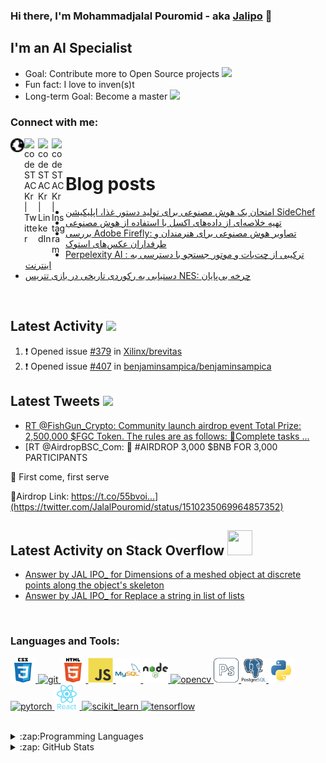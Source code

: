 ### Hi there, I'm Mohammadjalal Pouromid - aka [Jalipo][website] 👋
## I'm an AI Specialist

 
- Goal: Contribute more to Open Source projects <img src="https://media.giphy.com/media/WUlplcMpOCEmTGBtBW/giphy.gif" width="30">
- Fun fact: I love to inven(s)t
- Long-term Goal: Become a master <img src="https://media.giphy.com/media/BMyEGC1ZzwS6W2cc5n/giphy.gif"  width="30" >

### Connect with me:

[<img align="left" alt="codeSTACKr.com" width="22px" src="https://raw.githubusercontent.com/iconic/open-iconic/master/svg/globe.svg" />][website]
[<img align="left" alt="codeSTACKr | Twitter" width="22px" src="https://cdn.jsdelivr.net/npm/simple-icons@v3/icons/twitter.svg" />][twitter]
[<img align="left" alt="codeSTACKr | LinkedIn" width="22px" src="https://cdn.jsdelivr.net/npm/simple-icons@v3/icons/linkedin.svg" />][linkedin]
[<img align="left" alt="codeSTACKr | Instagram" width="22px" src="https://cdn.jsdelivr.net/npm/simple-icons@v3/icons/instagram.svg" />][instagram]

<br />

# Blog posts
<!-- BLOG-POST-LIST:START -->
- [امتحان یک هوش مصنوعی برای تولید دستور غذا، اپلیکیشن SideChef](https://cyberuni.ir/blog/%D8%A7%D9%85%D8%AA%D8%AD%D8%A7%D9%86-%DB%8C%DA%A9-%D9%87%D9%88%D8%B4-%D9%85%D8%B5%D9%86%D9%88%D8%B9%DB%8C-%D8%A8%D8%B1%D8%A7%DB%8C-%D8%AA%D9%88%D9%84%DB%8C%D8%AF-%D8%AF%D8%B3%D8%AA%D9%88%D8%B1-%D8%BA%D8%B0%D8%A7-%D8%A7%D9%BE%D9%84%DB%8C%DA%A9%DB%8C%D8%B4%D9%86-sidechef/)
- [تهیه خلاصه‌ای از داده‌های اکسل با استفاده از هوش مصنوعی](https://cyberuni.ir/blog/%D8%AA%D9%87%DB%8C%D9%87-%D8%AE%D9%84%D8%A7%D8%B5%D9%87%D8%A7%DB%8C-%D8%A7%D8%B2-%D8%AF%D8%A7%D8%AF%D9%87%D9%87%D8%A7%DB%8C-%D8%A7%DA%A9%D8%B3%D9%84-%D8%A8%D8%A7-%D8%A7%D8%B3%D8%AA%D9%81%D8%A7%D8%AF%D9%87-%D8%A7%D8%B2-%D9%87%D9%88%D8%B4-%D9%85%D8%B5%D9%86%D9%88%D8%B9%DB%8C/)
- [بررسی Adobe Firefly: تصاویر هوش مصنوعی برای هنرمندان و طرفداران عکس‌های استوک](https://cyberuni.ir/blog/%D8%A8%D8%B1%D8%B1%D8%B3%DB%8C-adobe-firefly-%D8%AA%D8%B5%D8%A7%D9%88%DB%8C%D8%B1-%D9%87%D9%88%D8%B4-%D9%85%D8%B5%D9%86%D9%88%D8%B9%DB%8C-%D8%A8%D8%B1%D8%A7%DB%8C-%D9%87%D9%86%D8%B1%D9%85%D9%86%D8%AF%D8%A7%D9%86-%D9%88-%D8%B7%D8%B1%D9%81%D8%AF%D8%A7%D8%B1%D8%A7%D9%86-%D8%B9%DA%A9%D8%B3%D9%87%D8%A7%DB%8C-%D8%A7%D8%B3%D8%AA%D9%88%DA%A9/)
- [Perpelexity AI : ترکیبی از چت‌بات و موتور جستجو با دسترسی به اینترنت](https://cyberuni.ir/blog/perpelexity-ai-%D8%AA%D8%B1%DA%A9%DB%8C%D8%A8%DB%8C-%D8%A7%D8%B2-%DA%86%D8%AA%D8%A8%D8%A7%D8%AA-%D9%88-%D9%85%D9%88%D8%AA%D9%88%D8%B1-%D8%AC%D8%B3%D8%AA%D8%AC%D9%88-%D8%A8%D8%A7-%D8%AF%D8%B3%D8%AA%D8%B1%D8%B3%DB%8C-%D8%A8%D9%87-%D8%A7%DB%8C%D9%86%D8%AA%D8%B1%D9%86%D8%AA/)
- [دستیابی به رکوردی تاریخی در بازی تتریس NES: چرخه بی‌پایان](https://cyberuni.ir/blog/%D8%AF%D8%B3%D8%AA%DB%8C%D8%A7%D8%A8%DB%8C-%D8%A8%D9%87-%D8%B1%DA%A9%D9%88%D8%B1%D8%AF%DB%8C-%D8%AA%D8%A7%D8%B1%DB%8C%D8%AE%DB%8C-%D8%AF%D8%B1-%D8%A8%D8%A7%D8%B2%DB%8C-%D8%AA%D8%AA%D8%B1%DB%8C%D8%B3-nes-%DA%86%D8%B1%D8%AE%D9%87-%D8%A8%DB%8C%D9%BE%D8%A7%DB%8C%D8%A7%D9%86/)
<!-- BLOG-POST-LIST:END -->


<br/>

## Latest Activity <img src="https://raw.githubusercontent.com/innng/innng/master/assets/kyubey.gif" width="80"> 
<!--START_SECTION:activity-->
1. ❗️ Opened issue [#379](https://github.com/Xilinx/brevitas/issues/379) in [Xilinx/brevitas](https://github.com/Xilinx/brevitas)
2. ❗️ Opened issue [#407](https://github.com/benjaminsampica/benjaminsampica/issues/407) in [benjaminsampica/benjaminsampica](https://github.com/benjaminsampica/benjaminsampica)
<!--END_SECTION:activity-->


## Latest Tweets <img src="https://media.giphy.com/media/26BRxIdjE82KNmVJm/giphy.gif" width="30"> 

<!-- TWITTER:START -->
- [RT @FishGun_Crypto: Community launch airdrop event
Total Prize: 2,500,000 $FGC Token. The rules are as follows:
🐡Complete tasks ...](https://twitter.com/JalalPouromid/status/1510434904487743493)
- [RT @AirdropBSC_Com: 🎁 #AIRDROP 3,000 $BNB FOR 3,000 PARTICIPANTS 

🎁 First come, first serve

🔗Airdrop Link: https://t.co/55bvoi...](https://twitter.com/JalalPouromid/status/1510235069964857352)
<!-- TWITTER:END -->

## Latest Activity on Stack Overflow  <img src="https://media.giphy.com/media/ule4vhcY1xEKQ/giphy.gif" height="40" width = '40'> 

<!-- STACKOVERFLOW:START -->
- [Answer by JAL IPO_ for Dimensions of a meshed object at discrete points along the object&#39;s skeleton](https://stackoverflow.com/questions/79000040/dimensions-of-a-meshed-object-at-discrete-points-along-the-objects-skeleton/79051975#79051975)
- [Answer by JAL IPO_ for Replace a string in list of lists](https://stackoverflow.com/questions/13781828/replace-a-string-in-list-of-lists/75055822#75055822)
<!-- STACKOVERFLOW:END -->

<br/>

  <h3 align="left">Languages and Tools:</h3>
<p align="left"> <a href="https://www.w3schools.com/css/" target="_blank"> <img src="https://raw.githubusercontent.com/devicons/devicon/master/icons/css3/css3-original-wordmark.svg" alt="css3" width="40" height="40"/> </a> <a href="https://git-scm.com/" target="_blank"> <img src="https://www.vectorlogo.zone/logos/git-scm/git-scm-icon.svg" alt="git" width="40" height="40"/> </a> <a href="https://www.w3.org/html/" target="_blank"> <img src="https://raw.githubusercontent.com/devicons/devicon/master/icons/html5/html5-original-wordmark.svg" alt="html5" width="40" height="40"/> </a> <a href="https://developer.mozilla.org/en-US/docs/Web/JavaScript" target="_blank"> <img src="https://raw.githubusercontent.com/devicons/devicon/master/icons/javascript/javascript-original.svg" alt="javascript" width="40" height="40"/> </a> <a href="https://www.mysql.com/" target="_blank"> <img src="https://raw.githubusercontent.com/devicons/devicon/master/icons/mysql/mysql-original-wordmark.svg" alt="mysql" width="40" height="40"/> </a> <a href="https://nodejs.org" target="_blank"> <img src="https://raw.githubusercontent.com/devicons/devicon/master/icons/nodejs/nodejs-original-wordmark.svg" alt="nodejs" width="40" height="40"/> </a> <a href="https://opencv.org/" target="_blank"> <img src="https://www.vectorlogo.zone/logos/opencv/opencv-icon.svg" alt="opencv" width="40" height="40"/> </a> <a href="https://www.photoshop.com/en" target="_blank"> <img src="https://raw.githubusercontent.com/devicons/devicon/master/icons/photoshop/photoshop-line.svg" alt="photoshop" width="40" height="40"/> </a> <a href="https://www.postgresql.org" target="_blank"> <img src="https://raw.githubusercontent.com/devicons/devicon/master/icons/postgresql/postgresql-original-wordmark.svg" alt="postgresql" width="40" height="40"/> </a> <a href="https://www.python.org" target="_blank"> <img src="https://raw.githubusercontent.com/devicons/devicon/master/icons/python/python-original.svg" alt="python" width="40" height="40"/> </a> <a href="https://pytorch.org/" target="_blank"> <img src="https://www.vectorlogo.zone/logos/pytorch/pytorch-icon.svg" alt="pytorch" width="40" height="40"/> </a> <a href="https://reactjs.org/" target="_blank"> <img src="https://raw.githubusercontent.com/devicons/devicon/master/icons/react/react-original-wordmark.svg" alt="react" width="40" height="40"/> </a> <a href="https://scikit-learn.org/" target="_blank"> <img src="https://upload.wikimedia.org/wikipedia/commons/0/05/Scikit_learn_logo_small.svg" alt="scikit_learn" width="40" height="40"/> </a> <a href="https://www.tensorflow.org" target="_blank"> <img src="https://www.vectorlogo.zone/logos/tensorflow/tensorflow-icon.svg" alt="tensorflow" width="40" height="40"/> </a> </p>

<br/>



<details>
  <summary>:zap:Programming Languages</summary>

  [![Top Langs](https://github-readme-stats.vercel.app/api/top-langs/?username=iamjalipo)](https://github.com/anuraghazra/github-readme-stats)

</details>

<details>
  <summary>:zap: GitHub Stats</summary>

  <img align="left" alt="jalipo" src="https://github-readme-stats.codestackr.vercel.app/api?username=iamjalipo&theme=vue&show_icons=true&hide_border=true" />

</details>




[website]: https://iamjalipo.github.io/
[twitter]: https://twitter.com/JalalPouromid
[instagram]: https://www.instagram.com/jalipo_/
[linkedin]: https://www.linkedin.com/in/mohammadjalal-pouromid-9568901b0

